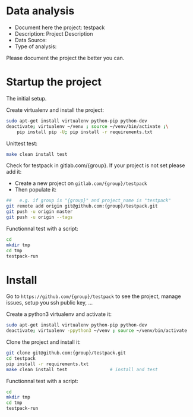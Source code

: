 # Data analysis
- Document here the project: testpack
- Description: Project Description
- Data Source:
- Type of analysis:

Please document the project the better you can.

# Startup the project

The initial setup.

Create virtualenv and install the project:
```bash
sudo apt-get install virtualenv python-pip python-dev
deactivate; virtualenv ~/venv ; source ~/venv/bin/activate ;\
    pip install pip -U; pip install -r requirements.txt
```

Unittest test:
```bash
make clean install test
```

Check for testpack in gitlab.com/{group}.
If your project is not set please add it:

- Create a new project on `gitlab.com/{group}/testpack`
- Then populate it:

```bash
##   e.g. if group is "{group}" and project_name is "testpack"
git remote add origin git@github.com:{group}/testpack.git
git push -u origin master
git push -u origin --tags
```

Functionnal test with a script:

```bash
cd
mkdir tmp
cd tmp
testpack-run
```

# Install

Go to `https://github.com/{group}/testpack` to see the project, manage issues,
setup you ssh public key, ...

Create a python3 virtualenv and activate it:

```bash
sudo apt-get install virtualenv python-pip python-dev
deactivate; virtualenv -ppython3 ~/venv ; source ~/venv/bin/activate
```

Clone the project and install it:

```bash
git clone git@github.com:{group}/testpack.git
cd testpack
pip install -r requirements.txt
make clean install test                # install and test
```
Functionnal test with a script:

```bash
cd
mkdir tmp
cd tmp
testpack-run
```
